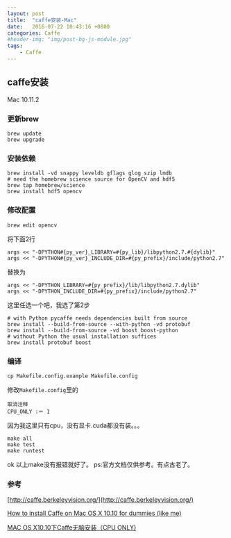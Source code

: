 ```yaml
---
layout: post
title:  "caffe安装-Mac"
date:   2016-07-22 10:43:16 +0800
categories: Caffe
#header-img: "img/post-bg-js-module.jpg"
tags:
    - Caffe
---
```



## caffe安装 

Mac 10.11.2

### 更新brew

```
brew update 
brew upgrade
```

### 安装依赖

```
brew install -vd snappy leveldb gflags glog szip lmdb
# need the homebrew science source for OpenCV and hdf5
brew tap homebrew/science
brew install hdf5 opencv
```

### 修改配置

```
brew edit opencv
```

将下面2行

```
args << "-DPYTHON#{py_ver}_LIBRARY=#{py_lib}/libpython2.7.#{dylib}"
args << "-DPYTHON#{py_ver}_INCLUDE_DIR=#{py_prefix}/include/python2.7"
```

替换为

```
args << "-DPYTHON_LIBRARY=#{py_prefix}/lib/libpython2.7.dylib"
args << "-DPYTHON_INCLUDE_DIR=#{py_prefix}/include/python2.7"
```

这里任选一个吧，我选了第2步

```
# with Python pycaffe needs dependencies built from source
brew install --build-from-source --with-python -vd protobuf
brew install --build-from-source -vd boost boost-python
# without Python the usual installation suffices
brew install protobuf boost
```

### 编译

```
cp Makefile.config.example Makefile.config
```
修改<code>Makefile.config</code>里的
```
取消注释
CPU_ONLY :＝ 1
```
因为我这里只有cpu，没有显卡.cuda都没有装。。。

```
make all
make test
make runtest
```
ok 以上make没有报错就好了。
ps:官方文档仅供参考。有点古老了。

### 参考

[http://caffe.berkeleyvision.org/](http://caffe.berkeleyvision.org/)

[How to install Caffe on Mac OS X 10.10 for dummies (like me)](http://hoondy.com/2015/04/03/how-to-install-caffe-on-mac-os-x-10-10-for-dummies-like-me/)

[MAC OS X10.10下Caffe无脑安装（CPU ONLY)](http://blog.csdn.net/yjn03151111/article/details/46353013)